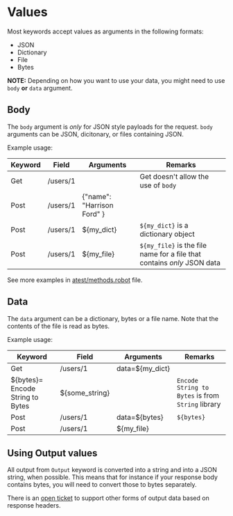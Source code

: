 # Values

Most keywords accept values as arguments in the following formats:

- JSON
- Dictionary
- File
- Bytes

**NOTE:** Depending on how you want to use your data, you might need to use `body` **or**
`data` argument.

## Body

The `body` argument is _only_ for JSON style payloads for the request. `body` arguments
can be JSON, dicitonary, or files containing JSON.

Example usage:

| Keyword | Field | Arguments | Remarks |
| ------- | ----- | --------- | ------- |
| Get | /users/1 | | Get doesn't allow the use of `body` |
| Post | /users/1 | {"name": "Harrison Ford" } |
| Post | /users/1 | ${my_dict} | `${my_dict}` is a dictionary object |
| Post | /users/1 | ${my_file} | `${my_file}` is the file name for a file that contains _only_ JSON data |

See more examples in [atest/methods.robot](../atest/methods.robot) file.

## Data

The `data` argument can be a dictionary, bytes or a file name. Note that the contents of the
file is read as bytes.

Example usage:

| Keyword | Field | Arguments | Remarks |
| ------- | ----- | --------- | ------- |
| Get | /users/1 | data=${my_dict} | |
| ${bytes}= Encode String to Bytes | ${some_string} | | `Encode String to Bytes` is from `String` library |
| Post | /users/1 | data=${bytes} | `${bytes}` |
| Post | /users/1 | ${my_file} | |

## Using Output values

All output from `Output` keyword is converted into a string and into a JSON string, when possible.
This means that for instance if your response body contains bytes, you will need to convert those
to bytes separately.

There is an [open ticket](https://github.com/asyrjasalo/RESTinstance/issues/121) to support other
forms of output data based on response headers.
